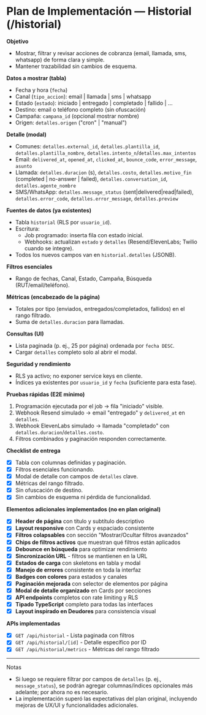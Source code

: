 # Plan de Implementación — Historial (/historial)

**Objetivo**
- Mostrar, filtrar y revisar acciones de cobranza (email, llamada, sms, whatsapp) de forma clara y simple.
- Mantener trazabilidad sin cambios de esquema.

**Datos a mostrar (tabla)**
- Fecha y hora (`fecha`)
- Canal (`tipo_accion`): email | llamada | sms | whatsapp
- Estado (`estado`): iniciado | entregado | completado | fallido | …
- Destino: email o teléfono completo (sin ofuscación)
- Campaña: `campana_id` (opcional mostrar nombre)
- Origen: `detalles.origen` ("cron" | "manual")

**Detalle (modal)**
- Comunes: `detalles.external_id`, `detalles.plantilla_id`, `detalles.plantilla_nombre`, `detalles.intento_n`/`detalles.max_intentos`
- Email: `delivered_at`, `opened_at`, `clicked_at`, `bounce_code`, `error_message`, `asunto`
- Llamada: `detalles.duracion` (s), `detalles.costo`, `detalles.motivo_fin` (completed | no-answer | failed), `detalles.conversation_id`, `detalles.agente_nombre`
- SMS/WhatsApp: `detalles.message_status` (sent|delivered|read|failed), `detalles.error_code`, `detalles.error_message`, `detalles.preview`

**Fuentes de datos (ya existentes)**
- Tabla `historial` (RLS por `usuario_id`).
- Escritura:
  - Job programado: inserta fila con estado inicial.
  - Webhooks: actualizan `estado` y `detalles` (Resend/ElevenLabs; Twilio cuando se integre).
- Todos los nuevos campos van en `historial.detalles` (JSONB).

**Filtros esenciales**
- Rango de fechas, Canal, Estado, Campaña, Búsqueda (RUT/email/teléfono).

**Métricas (encabezado de la página)**
- Totales por tipo (enviados, entregados/completados, fallidos) en el rango filtrado.
- Suma de `detalles.duracion` para llamadas.

**Consultas (UI)**
- Lista paginada (p. ej., 25 por página) ordenada por `fecha DESC`.
- Cargar `detalles` completo solo al abrir el modal.

**Seguridad y rendimiento**
- RLS ya activo; no exponer service keys en cliente.
- Índices ya existentes por `usuario_id` y `fecha` (suficiente para esta fase).

**Pruebas rápidas (E2E mínimo)**
1) Programación ejecutada por el job → fila "iniciado" visible.
2) Webhook Resend simulado → email "entregado" y `delivered_at` en `detalles`.
3) Webhook ElevenLabs simulado → llamada "completado" con `detalles.duracion`/`detalles.costo`.
4) Filtros combinados y paginación responden correctamente.

**Checklist de entrega**
- [x] Tabla con columnas definidas y paginación.
- [x] Filtros esenciales funcionando.
- [x] Modal de detalle con campos de `detalles` clave.
- [x] Métricas del rango filtrado.
- [x] Sin ofuscación de destino.
- [x] Sin cambios de esquema ni pérdida de funcionalidad.

**Elementos adicionales implementados (no en plan original)**
- [x] **Header de página** con título y subtítulo descriptivo
- [x] **Layout responsive** con Cards y espaciado consistente
- [x] **Filtros colapsables** con sección "Mostrar/Ocultar filtros avanzados"
- [x] **Chips de filtros activos** que muestran qué filtros están aplicados
- [x] **Debounce en búsqueda** para optimizar rendimiento
- [x] **Sincronización URL** - filtros se mantienen en la URL
- [x] **Estados de carga** con skeletons en tabla y modal
- [x] **Manejo de errores** consistente en toda la interfaz
- [x] **Badges con colores** para estados y canales
- [x] **Paginación mejorada** con selector de elementos por página
- [x] **Modal de detalle organizado** en Cards por secciones
- [x] **API endpoints** completos con rate limiting y RLS
- [x] **Tipado TypeScript** completo para todas las interfaces
- [x] **Layout inspirado en Deudores** para consistencia visual

**APIs implementadas**
- [x] `GET /api/historial` - Lista paginada con filtros
- [x] `GET /api/historial/[id]` - Detalle específico por ID
- [x] `GET /api/historial/metrics` - Métricas del rango filtrado

---

Notas
- Si luego se requiere filtrar por campos de `detalles` (p. ej., `message_status`), se podrán agregar columnas/índices opcionales más adelante; por ahora no es necesario.
- La implementación superó las expectativas del plan original, incluyendo mejoras de UX/UI y funcionalidades adicionales.
